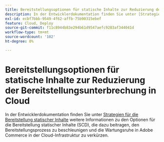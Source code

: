 ```yaml
---
title: Bereitstellungsoptionen für statische Inhalte zur Reduzierung der Bereitstellungsunterbrechung in Cloud
description: In der Entwicklerdokumentation finden Sie unter [Strategien zur Bereitstellung statischer Inhalte](https://devdocs.magento.com/guides/v2.3/cloud/deploy/static-content-deployment.html) weitere Informationen zu den Optionen für die Bereitstellung statischer Inhalte (SCD), die dazu beitragen, den Bereitstellungsprozess zu beschleunigen und die Ausfallzeiten der Wartung in Adobe Commerce in der Cloud-Infrastruktur zu reduzieren.
exl-id: ecbf7bbb-9549-4f62-affb-75b90315ebef
feature: Cloud, Deploy
source-git-commit: f11c8944b83e294b61d9547aefc9203af344041d
workflow-type: tm+mt
source-wordcount: '102'
ht-degree: 0%

---
```


# Bereitstellungsoptionen für statische Inhalte zur Reduzierung der Bereitstellungsunterbrechung in Cloud

In der Entwicklerdokumentation finden Sie unter [Strategien für die Bereitstellung statischer Inhalte](https://devdocs.magento.com/guides/v2.3/cloud/deploy/static-content-deployment.html) weitere Informationen zu den Optionen für die Bereitstellung statischer Inhalte (SCD), die dazu beitragen, den Bereitstellungsprozess zu beschleunigen und die Wartungsruhe in Adobe Commerce in der Cloud-Infrastruktur zu verkürzen.

